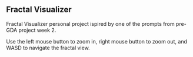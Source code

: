 ## Fractal Visualizer

Fractal Visualizer personal project ispired by one of the prompts from pre-GDA project week 2.

Use the left mouse button to zoom in, right mouse button to zoom out, and WASD to navigate the fractal view.
